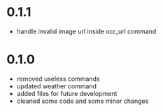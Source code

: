 # 0.1.1

- handle invalid image url inside ocr_url command

# 0.1.0

- removed useless commands
- updated weather command
- added files for future development
- cleaned some code and some minor changes